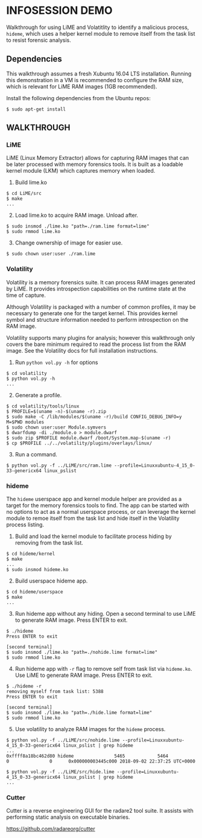 # INFOSESSION DEMO
Walkthrough for using LiME and Volatitlity to identify a malicious process, `hideme`,
which uses a helper kernel module to remove itself from the task list to resist
forensic analysis.

## Dependencies
This walkthrough assumes a fresh Xubuntu 16.04 LTS installation. Running this
demonstration in a VM is recommended to configure the RAM size, which is relevant
for LiME RAM images (1GB recommended).

Install the following dependencies from the Ubuntu repos:
```
$ sudo apt-get install
```

## WALKTHROUGH

### LiME
LiME (Linux Memory Extractor) allows for capturing RAM images that can be later
processed with memory forensics tools. It is built as a loadable kernel module (LKM)
which captures memory when loaded.

1. Build lime.ko
```
$ cd LiME/src
$ make
...
```

2. Load lime.ko to acquire RAM image. Unload after.
```
$ sudo insmod ./lime.ko "path=./ram.lime format=lime"
$ sudo rmmod lime.ko
```

3. Change ownership of image for easier use.
```
$ sudo chown user:user ./ram.lime
```

### Volatility
Volatility is a memory forensics suite. It can process RAM images generated
by LiME. It provides introspection capabilities on the runtime state at the
time of capture.

Although Volatility is packaged with a number of common profiles, it may be
necessary to generate one for the target kernel. This provides kernel symbol
and structure information needed to perform introspection on the RAM image.

Volatility supports many plugins for analysis; however this walkthrough only
covers the bare minimum required to read the process list from the RAM image.
See the Volatility docs for full installation instructions.

1. Run `python vol.py -h` for options
```
$ cd volatility
$ python vol.py -h
...
```

2. Generate a profile.
```
$ cd volatility/tools/linux
$ PROFILE=$(uname -n)-$(uname -r).zip
$ sudo make -C /lib/modules/$(uname -r)/build CONFIG_DEBUG_INFO=y M=$PWD modules
$ sudo chown user:user Module.symvers
$ dwarfdump -di ./module.o > module.dwarf
$ sudo zip $PROFILE module.dwarf /boot/System.map-$(uname -r)
$ cp $PROFILE ../../volatility/plugins/overlays/linux/
```

3. Run a command.
```
$ python vol.py -f ../LiME/src/ram.lime --profile=Linuxxubuntu-4_15_0-33-genericx64 linux_pslist
```

### hideme
The `hideme` userspace app and kernel module helper are provided as a target
for the memory forensics tools to find. The app can be started with no options
to act as a normal userspace process, or can leverage the kernel module to
remoe itself from the task list and hide itself in the Volatility process listing.

1. Build and load the kernel module to facilitate process hiding by removing from the task list.
```
$ cd hideme/kernel
$ make
...
$ sudo insmod hideme.ko
```

2. Build userspace hideme app.
```
$ cd hideme/userspace
$ make
...
```

3. Run hideme app without any hiding. Open a second terminal to use LiME to generate RAM image. Press ENTER to exit.
```
$ ./hideme
Press ENTER to exit

[second terminal]
$ sudo insmod ./lime.ko "path=./nohide.lime format=lime"
$ sudo rmmod lime.ko
```

4. Run hideme app with `-r` flag to remove self from task list via `hideme.ko`. Use LiME to generate RAM image. Press ENTER to exit.
```
$ ./hideme -r
removing myself from task list: 5388
Press ENTER to exit

[second terminal]
$ sudo insmod ./lime.ko "path=./hide.lime format=lime"
$ sudo rmmod lime.ko
```

5. Use volatility to analyze RAM images for the `hideme` process.
```
$ python vol.py -f ../LiME/src/nohide.lime --profile=Linuxxubuntu-4_15_0-33-genericx64 linux_pslist | grep hideme
...
0xffff8a18bc462d80 hideme               5465            5464            0               0      0x000000003445c000 2018-09-02 22:37:25 UTC+0000

$ python vol.py -f ../LiME/src/hide.lime --profile=Linuxxubuntu-4_15_0-33-genericx64 linux_pslist | grep hideme
...
```

### Cutter
Cutter is a reverse engineering GUI for the radare2 tool suite. It assists with
performing static analysis on executable binaries.

https://github.com/radareorg/cutter
